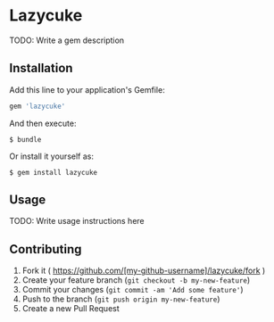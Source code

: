 # Lazycuke

TODO: Write a gem description

## Installation

Add this line to your application's Gemfile:

```ruby
gem 'lazycuke'
```

And then execute:

    $ bundle

Or install it yourself as:

    $ gem install lazycuke

## Usage

TODO: Write usage instructions here

## Contributing

1. Fork it ( https://github.com/[my-github-username]/lazycuke/fork )
2. Create your feature branch (`git checkout -b my-new-feature`)
3. Commit your changes (`git commit -am 'Add some feature'`)
4. Push to the branch (`git push origin my-new-feature`)
5. Create a new Pull Request
